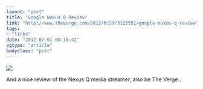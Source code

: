 ```yaml
---
layout: "post"
title: "Google Nexus Q Review"
link: "http://www.theverge.com/2012/6/29/3125551/google-nexus-q-review"
tags: 
- "links"
date: "2012-07-01 00:15:42"
ogtype: "article"
bodyclass: "post"
---
```


![](http://cdn.rogerstringer.com/media/nexusq.jpg)

And a nice review of the Nexus Q media streamer, also be The Verge..